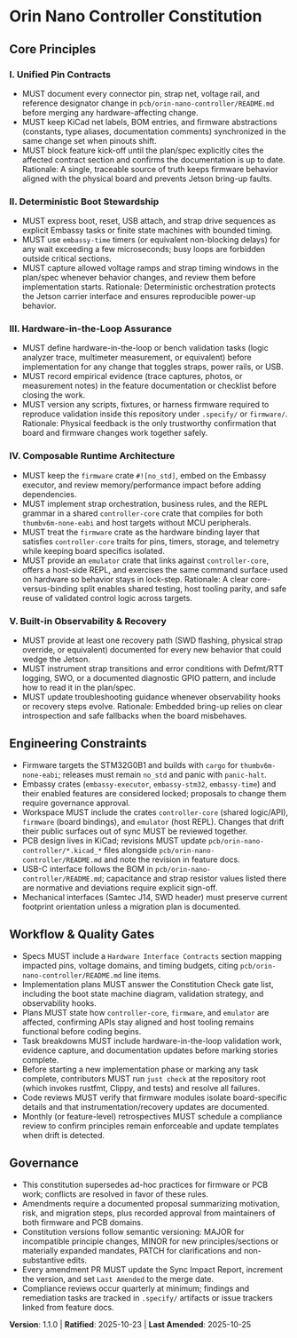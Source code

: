 <!--
Sync Impact Report
Version: 1.0.0 → 1.1.0
Modified Principles:
- IV. Lean Firmware Architecture → IV. Composable Runtime Architecture
Added Sections:
- None
Removed Sections:
- None
Templates requiring updates:
- ✅ .specify/templates/plan-template.md
- ✅ .specify/templates/spec-template.md
- ✅ .specify/templates/tasks-template.md
Follow-up TODOs:
- None
-->

# Orin Nano Controller Constitution

## Core Principles

### I. Unified Pin Contracts
- MUST document every connector pin, strap net, voltage rail, and reference designator change in `pcb/orin-nano-controller/README.md` before merging any hardware-affecting change.
- MUST keep KiCad net labels, BOM entries, and firmware abstractions (constants, type aliases, documentation comments) synchronized in the same change set when pinouts shift.
- MUST block feature kick-off until the plan/spec explicitly cites the affected contract section and confirms the documentation is up to date.
Rationale: A single, traceable source of truth keeps firmware behavior aligned with the physical board and prevents Jetson bring-up faults.

### II. Deterministic Boot Stewardship
- MUST express boot, reset, USB attach, and strap drive sequences as explicit Embassy tasks or finite state machines with bounded timing.
- MUST use `embassy-time` timers (or equivalent non-blocking delays) for any wait exceeding a few microseconds; busy loops are forbidden outside critical sections.
- MUST capture allowed voltage ramps and strap timing windows in the plan/spec whenever behavior changes, and review them before implementation starts.
Rationale: Deterministic orchestration protects the Jetson carrier interface and ensures reproducible power-up behavior.

### III. Hardware-in-the-Loop Assurance
- MUST define hardware-in-the-loop or bench validation tasks (logic analyzer trace, multimeter measurement, or equivalent) before implementation for any change that toggles straps, power rails, or USB.
- MUST record empirical evidence (trace captures, photos, or measurement notes) in the feature documentation or checklist before closing the work.
- MUST version any scripts, fixtures, or harness firmware required to reproduce validation inside this repository under `.specify/` or `firmware/`.
Rationale: Physical feedback is the only trustworthy confirmation that board and firmware changes work together safely.

### IV. Composable Runtime Architecture
- MUST keep the `firmware` crate `#![no_std]`, embed on the Embassy executor, and review memory/performance impact before adding dependencies.
- MUST implement strap orchestration, business rules, and the REPL grammar in a shared `controller-core` crate that compiles for both `thumbv6m-none-eabi` and host targets without MCU peripherals.
- MUST treat the `firmware` crate as the hardware binding layer that satisfies `controller-core` traits for pins, timers, storage, and telemetry while keeping board specifics isolated.
- MUST provide an `emulator` crate that links against `controller-core`, offers a host-side REPL, and exercises the same command surface used on hardware so behavior stays in lock-step.
Rationale: A clear core-versus-binding split enables shared testing, host tooling parity, and safe reuse of validated control logic across targets.

### V. Built-in Observability & Recovery
- MUST provide at least one recovery path (SWD flashing, physical strap override, or equivalent) documented for every new behavior that could wedge the Jetson.
- MUST instrument strap transitions and error conditions with Defmt/RTT logging, SWO, or a documented diagnostic GPIO pattern, and include how to read it in the plan/spec.
- MUST update troubleshooting guidance whenever observability hooks or recovery steps evolve.
Rationale: Embedded bring-up relies on clear introspection and safe fallbacks when the board misbehaves.

## Engineering Constraints

- Firmware targets the STM32G0B1 and builds with `cargo` for `thumbv6m-none-eabi`; releases must remain `no_std` and panic with `panic-halt`.
- Embassy crates (`embassy-executor`, `embassy-stm32`, `embassy-time`) and their enabled features are considered locked; proposals to change them require governance approval.
- Workspace MUST include the crates `controller-core` (shared logic/API), `firmware` (board bindings), and `emulator` (host REPL). Changes that drift their public surfaces out of sync MUST be reviewed together.
- PCB design lives in KiCad; revisions MUST update `pcb/orin-nano-controller/*.kicad_*` files alongside `pcb/orin-nano-controller/README.md` and note the revision in feature docs.
- USB-C interface follows the BOM in `pcb/orin-nano-controller/README.md`; capacitance and strap resistor values listed there are normative and deviations require explicit sign-off.
- Mechanical interfaces (Samtec J14, SWD header) must preserve current footprint orientation unless a migration plan is documented.

## Workflow & Quality Gates

- Specs MUST include a `Hardware Interface Contracts` section mapping impacted pins, voltage domains, and timing budgets, citing `pcb/orin-nano-controller/README.md` line items.
- Implementation plans MUST answer the Constitution Check gate list, including the boot state machine diagram, validation strategy, and observability hooks.
- Plans MUST state how `controller-core`, `firmware`, and `emulator` are affected, confirming APIs stay aligned and host tooling remains functional before coding begins.
- Task breakdowns MUST include hardware-in-the-loop validation work, evidence capture, and documentation updates before marking stories complete.
- Before starting a new implementation phase or marking any task complete, contributors MUST run `just check` at the repository root (which invokes rustfmt, Clippy, and tests) and resolve all failures.
- Code reviews MUST verify that firmware modules isolate board-specific details and that instrumentation/recovery updates are documented.
- Monthly (or feature-level) retrospectives MUST schedule a compliance review to confirm principles remain enforceable and update templates when drift is detected.

## Governance

- This constitution supersedes ad-hoc practices for firmware or PCB work; conflicts are resolved in favor of these rules.
- Amendments require a documented proposal summarizing motivation, risk, and migration steps, plus recorded approval from maintainers of both firmware and PCB domains.
- Constitution versions follow semantic versioning: MAJOR for incompatible principle changes, MINOR for new principles/sections or materially expanded mandates, PATCH for clarifications and non-substantive edits.
- Every amendment PR MUST update the Sync Impact Report, increment the version, and set `Last Amended` to the merge date.
- Compliance reviews occur quarterly at minimum; findings and remediation tasks are tracked in `.specify/` artifacts or issue trackers linked from feature docs.

**Version**: 1.1.0 | **Ratified**: 2025-10-23 | **Last Amended**: 2025-10-25
